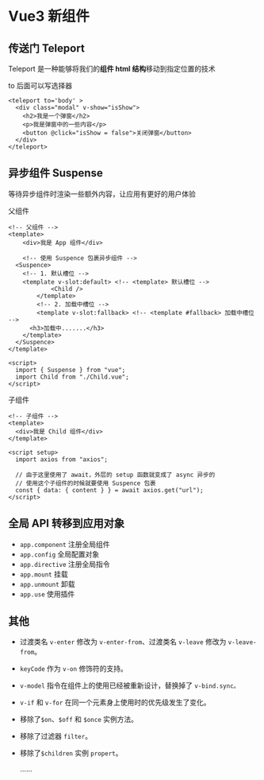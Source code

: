 # Vue3 新组件

## 传送门 Teleport

Teleport 是一种能够将我们的**组件 html 结构**移动到指定位置的技术

to 后面可以写选择器

```vue
<teleport to='body' >
  <div class="modal" v-show="isShow">
    <h2>我是一个弹窗</h2>
    <p>我是弹窗中的一些内容</p>
    <button @click="isShow = false">关闭弹窗</button>
  </div>
</teleport>
```

## 异步组件 Suspense

等待异步组件时渲染一些额外内容，让应用有更好的用户体验 

父组件

```vue
<!-- 父组件 -->
<template>
	<div>我是 App 组件</div>

	<!-- 使用 Suspence 包裹异步组件 -->
  <Suspence>
    <!-- 1. 默认槽位 -->
  	<template v-slot:default> <!-- <template> 默认槽位 -->
			<Child />
		</template>
		<!-- 2. 加载中槽位 -->
		<template v-slot:fallback> <!-- <template #fallback> 加载中槽位 -->
      <h3>加载中.......</h3>
    </template>
  </Suspence>
</template>

<script>
  import { Suspense } from "vue";
  import Child from "./Child.vue";
</script>
```

子组件

```vue
<!-- 子组件 -->
<template>
  <div>我是 Child 组件</div>
</template>

<script setup>
  import axios from "axios";
  
  // 由于这里使用了 await，外层的 setup 函数就变成了 async 异步的
  // 使用这个子组件的时候就要使用 Suspence 包裹
  const { data: { content } } = await axios.get("url");
</script>
```

## 全局 API 转移到应用对象

- `app.component` 注册全局组件
- `app.config` 全局配置对象
- `app.directive` 注册全局指令
- `app.mount` 挂载
- `app.unmount` 卸载
- `app.use` 使用插件

## 其他

- 过渡类名 `v-enter` 修改为 `v-enter-from`、过渡类名 `v-leave` 修改为 `v-leave-from`。


- `keyCode` 作为 `v-on` 修饰符的支持。

- `v-model` 指令在组件上的使用已经被重新设计，替换掉了 `v-bind.sync。`

- `v-if` 和 `v-for` 在同一个元素身上使用时的优先级发生了变化。

- 移除了`$on`、`$off` 和 `$once` 实例方法。

- 移除了过滤器 `filter`。

- 移除了`$children` 实例 `propert`。

  ......
